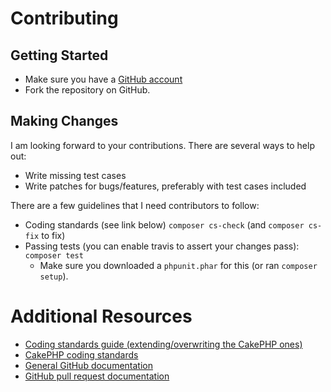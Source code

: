 # Contributing

## Getting Started

* Make sure you have a [GitHub account](https://github.com/signup/free)
* Fork the repository on GitHub.

## Making Changes

I am looking forward to your contributions. There are several ways to help out:
* Write missing test cases
* Write patches for bugs/features, preferably with test cases included

There are a few guidelines that I need contributors to follow:
* Coding standards (see link below) `composer cs-check` (and `composer cs-fix` to fix)
* Passing tests (you can enable travis to assert your changes pass): `composer test`
  * Make sure you downloaded a `phpunit.phar` for this (or ran `composer setup`).

# Additional Resources

* [Coding standards guide (extending/overwriting the CakePHP ones)](https://github.com/php-fig-rectified/fig-rectified-standards/)
* [CakePHP coding standards](http://book.cakephp.org/3.0/en/contributing/cakephp-coding-conventions.html)
* [General GitHub documentation](http://help.github.com/)
* [GitHub pull request documentation](http://help.github.com/send-pull-requests/)
